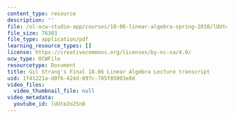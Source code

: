 ```yaml
---
content_type: resource
description: ''
file: /ol-ocw-studio-app/courses/18-06-linear-algebra-spring-2010/lUUte2o2Sn8_transcript.pdf
file_size: 76303
file_type: application/pdf
learning_resource_types: []
license: https://creativecommons.org/licenses/by-nc-sa/4.0/
ocw_type: OCWFile
resourcetype: Document
title: Gil Strang's Final 18.06 Linear Algebra Lecture transcript
uid: 1f41221a-d0f6-424d-897c-705f85003e8d
video_files:
  video_thumbnail_file: null
video_metadata:
  youtube_id: lUUte2o2Sn8
---
```

